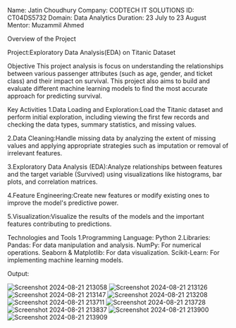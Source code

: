 Name: Jatin Choudhury
Company: CODTECH IT SOLUTIONS
ID: CT04DS5732
Domain: Data Analytics
Duration: 23 July to 23 August
Mentor: Muzammil Ahmed

Overview of the Project 

Project:Exploratory Data Analysis(EDA) on Titanic Dataset

Objective
This project analysis is focus on understanding the relationships between various passenger attributes (such as age, gender, and ticket class) and their impact on survival. This project also aims to build and evaluate different machine learning models to find the most accurate approach for predicting survival.

Key Activities
1.Data Loading and Exploration:Load the Titanic dataset and perform initial exploration, including viewing the first few records and checking the data types, summary statistics, and missing values.

2.Data Cleaning:Handle missing data by analyzing the extent of missing values and applying appropriate strategies such as imputation or removal of irrelevant features.

3.Exploratory Data Analysis (EDA):Analyze relationships between features and the target variable (Survived) using visualizations like histograms, bar plots, and correlation matrices.

4.Feature Engineering:Create new features or modify existing ones to improve the model's predictive power.

5.Visualization:Visualize the results of the models and the important features contributing to predictions.

Technologies and Tools
 1.Programming Language: Python
 2.Libraries:
   Pandas: For data manipulation and analysis.
   NumPy: For numerical operations.
   Seaborn & Matplotlib: For data visualization.
   Scikit-Learn: For implementing machine learning models.

Output:



![Screenshot 2024-08-21 213058](https://github.com/user-attachments/assets/822eacdd-be82-4617-aaa5-4422a3f20740)
![Screenshot 2024-08-21 213126](https://github.com/user-attachments/assets/bdfd6862-a84e-4c09-a4ba-c03fd93cc32c)
![Screenshot 2024-08-21 213147](https://github.com/user-attachments/assets/07a1d571-ada7-4414-8368-ea14952c3650)
![Screenshot 2024-08-21 213208](https://github.com/user-attachments/assets/99c03215-2133-4c0c-b8fb-77baf2c6d2ac)
![Screenshot 2024-08-21 213711](https://github.com/user-attachments/assets/5ad576e6-6c54-4878-9c2f-7f3501d75f89)
![Screenshot 2024-08-21 213728](https://github.com/user-attachments/assets/af5fa33b-6465-4e3c-a4d5-5b0be47fde9a)
![Screenshot 2024-08-21 213837](https://github.com/user-attachments/assets/7934a3e6-46cd-4389-8485-3514df8db4c4)
![Screenshot 2024-08-21 213900](https://github.com/user-attachments/assets/70fe24a4-bf4c-4478-b3cf-09c7456e0a54)
![Screenshot 2024-08-21 213909](https://github.com/user-attachments/assets/7738a5bc-b600-4bad-94fc-6c178878dc96)














   

